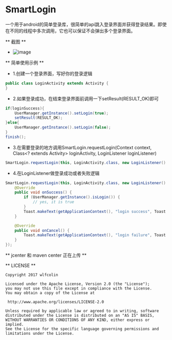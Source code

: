 # SmartLogin


一个用于android的简单登录库，很简单的api跳入登录界面并获得登录结果。即使在不同的线程中多次调用，它也可以保证不会弹出多个登录界面。


** 截图 **
* ![image](https://github.com/wlfcolin/SmartLogin/blob/master/capture/capture.gif)


** 简单使用示例 **


* 1.创建一个登录界面，写好你的登录逻辑
``` java
public class LoginActivity extends Activity {
}
```

* 2.如果登录成功，在结束登录界面前调用一下setResult(RESULT_OK)即可
``` java
if(loginSuccess){
    UserManager.getInstance().setLogin(true);
    setResult(RESULT_OK);
}else{
    UserManager.getInstance().setLogin(false);
}
finish();
```


* 3.在需要登录的地方调用SmartLogin.requestLogin(Context context, Class<? extends Activity> loginActivity, LoginListener
                             loginListener)
``` java
SmartLogin.requestLogin(this, LoginActivity.class, new LoginListener() {...});
```


* 4.在LoginListener做登录成功或者失败逻辑
``` java
SmartLogin.requestLogin(this, LoginActivity.class, new LoginListener() {
    @Override
    public void onSuccess() {
        if (UserManager.getInstance().isLogin()) {
            // yes, it is true
        }
        Toast.makeText(getApplicationContext(), "login success", Toast.LENGTH_SHORT).show();
    }

    @Override
    public void onCancel() {
        Toast.makeText(getApplicationContext(), "login failure", Toast.LENGTH_SHORT).show();
    }
});
```

** jcenter 和 maven center 正在上传 **


** LICENSE **
```
Copyright 2017 wlfcolin

Licensed under the Apache License, Version 2.0 (the "License");
you may not use this file except in compliance with the License.
You may obtain a copy of the License at

 http://www.apache.org/licenses/LICENSE-2.0

Unless required by applicable law or agreed to in writing, software
distributed under the License is distributed on an "AS IS" BASIS,
WITHOUT WARRANTIES OR CONDITIONS OF ANY KIND, either express or implied.
See the License for the specific language governing permissions and
limitations under the License.
```